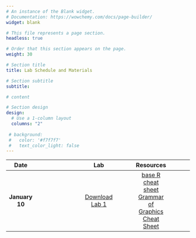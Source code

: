 ```yaml
---
# An instance of the Blank widget.
# Documentation: https://wowchemy.com/docs/page-builder/
widget: blank

# This file represents a page section.
headless: true

# Order that this section appears on the page.
weight: 30

# Section title
title: Lab Schedule and Materials

# Section subtitle
subtitle:

# content

# Section design
design:
  # Use a 1-column layout
  columns: "2" 
  
 # background:
 #   color: '#f7f7f7'
 #   text_color_light: false
---
```


Date | | | | | | | | | Lab | | | |Resources | | | | | Solution
:---: | --- | --- | --- | --- | ---| --- | --- |  --- |  :---: |  --- |  --- |  --- |  :---: | --- | --- | --- | --- | :---:
**January 10** | | | | | | | | | <a href="#">Download Lab 1</a> | | | | [base R cheat sheet](https://github.com/rstudio/cheatsheets/blob/main/base-r.pdf)   [Grammar of Graphics Cheat Sheet](https://raw.githubusercontent.com/rstudio/cheatsheets/main/data-visualization.pdf)| | | | | Download Lab 1 Solution
 
